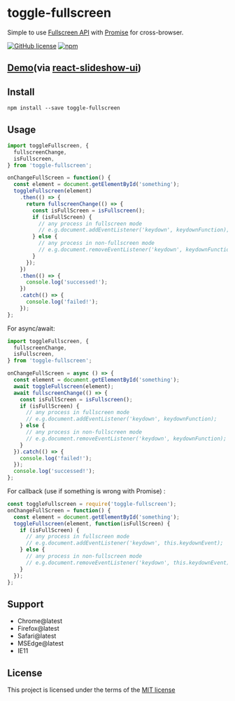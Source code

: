 toggle-fullscreen
===
Simple to use [Fullscreen API](https://developer.mozilla.org/en-US/docs/Web/API/Fullscreen_API) with [Promise](https://developer.mozilla.org/en-US/docs/Web/JavaScript/Reference/Global_Objects/Promise) for cross-browser.

[![GitHub license](https://img.shields.io/badge/license-MIT-blue.svg)](https://github.com/shisama/toggle-fullscreen/blob/master/LICENSE)
[![npm](https://img.shields.io/npm/dt/toggle-fullscreen.svg)](https://www.npmjs.com/package/toggle-fullscreen)

## [Demo](https://shisama.github.io/react-slideshow-ui/demo/)(via [react-slideshow-ui](https://www.npmjs.com/package/react-slideshow-ui))

## Install
```
npm install --save toggle-fullscreen
```

## Usage
```jsx harmony
import toggleFullscreen, {
  fullscreenChange,
  isFullscreen,
} from 'toggle-fullscreen';

onChangeFullScreen = function() {
  const element = document.getElementById('something');
  toggleFullscreen(element)
    .then(() => {
      return fullscreenChange(() => {
        const isFullScreen = isFullscreen();
        if (isFullScreen) {
          // any process in fullscreen mode
          // e.g.document.addEventListener('keydown', keydownFunction);
        } else {
          // any process in non-fullscreen mode
          // e.g.document.removeEventListener('keydown', keydownFunction);
        }
      });
    })
    .then(() => {
      console.log('successed!');
    })
    .catch(() => {
      console.log('failed!');
    });
};
```

For async/await:
```jsx harmony
import toggleFullscreen, {
  fullscreenChange,
  isFullscreen,
} from 'toggle-fullscreen';

onChangeFullScreen = async () => {
  const element = document.getElementById('something');
  await toggleFullscreen(element);
  await fullscreenChange(() => {
    const isFullScreen = isFullscreen();
    if (isFullScreen) {
      // any process in fullscreen mode
      // e.g.document.addEventListener('keydown', keydownFunction);
    } else {
      // any process in non-fullscreen mode
      // e.g.document.removeEventListener('keydown', keydownFunction);
    }
  }).catch(() => {
    console.log('failed!');
  });
  console.log('successed!');
};
```

For callback (use if something is wrong with Promise) :
```js
const toggleFullscreen = require('toggle-fullscreen');
onChangeFullScreen = function() {
  const element = document.getElementById('something');
  toggleFullscreen(element, function(isFullScreen) {
    if (isFullScreen) {
      // any process in fullscreen mode
      // e.g.document.addEventListener('keydown', this.keydownEvent);
    } else {
      // any process in non-fullscreen mode
      // e.g.document.removeEventListener('keydown', this.keydownEvent);
    }
  });
};
```
## Support
- Chrome@latest
- Firefox@latest
- Safari@latest
- MSEdge@latest
- IE11

## License
This project is licensed under the terms of the
[MIT license](https://github.com/shisama/toggle-fullscreen/blob/master/LICENSE)
